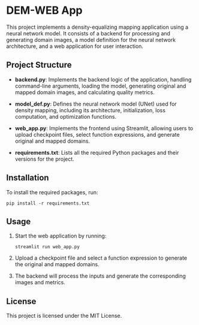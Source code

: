 # DEM-WEB App

This project implements a density-equalizing mapping application using a neural network model. It consists of a backend for processing and generating domain images, a model definition for the neural network architecture, and a web application for user interaction.

## Project Structure

- **backend.py**: Implements the backend logic of the application, handling command-line arguments, loading the model, generating original and mapped domain images, and calculating quality metrics.
  
- **model_def.py**: Defines the neural network model (UNet) used for density mapping, including its architecture, initialization, loss computation, and optimization functions.
  
- **web_app.py**: Implements the frontend using Streamlit, allowing users to upload checkpoint files, select function expressions, and generate original and mapped domains.
  
- **requirements.txt**: Lists all the required Python packages and their versions for the project.

## Installation

To install the required packages, run:

```
pip install -r requirements.txt
```

## Usage

1. Start the web application by running:
   ```
   streamlit run web_app.py
   ```

2. Upload a checkpoint file and select a function expression to generate the original and mapped domains.

3. The backend will process the inputs and generate the corresponding images and metrics.

## License

This project is licensed under the MIT License.
